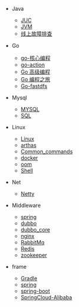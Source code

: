 
* Java

  * [JUC](./docs/java/JUC.md)
  * [JVM](./docs/java/JVM.md)
  * [线上故障排查](./docs/linux/Investigation.md)
* Go

  * [go-核心编程](./docs/go/go_basic.md)
  * [go-action](./docs/go/go-action.md)
  * [Go 高级编程](./docs/go/go_advance.md)
  * [Go 编程之旅](./docs/go/go_travel.md)
  * [Go-fastdfs](./docs/go/go-fast-api.md)
* Mysql
  - [MYSQL](./docs/mysql/MySql.md)
  - [SQL](./docs/mysql/SQL.md)
* Linux
  - [Linux](./docs/linux/Linux.md)
  - [arthas](./docs/linux/Arthas.md)
  - [Common_commands](./docs/linux/Common_commands.md)
  - [docker](./docs/linux/Docker.md)
  - [oom](./docs/linux/oom.md)
  - [Shell](./docs/linux/Shell.md)
* Net
  - [Netty](./docs/net/Netty4_Action.md)
* Middleware

  * [spring](./docs/frame/spring.md)
  * [dubbo](./docs/middleware/dubbo.md)
  * [dubbo_core](./docs/middleware/dubbo_core.md)
  * [nginx](./docs/middleware/nginx.md)
  * [RabbitMq](./docs/middleware/RabbitMQ.md)
  * [Redis](./docs/middleware/Redis.md)
  * [zookeeper](./docs/middleware/zookeeper.md)
* frame
  - [Gradle](./docs/frame/Gradle.md)
  - [spring](./docs/frame/spring)
  - [spring-boot](./docs/frame/spring-boot.md)
  - [SpringCloud-Alibaba](./docs/frame/SpringCloud-Alibaba.md)



